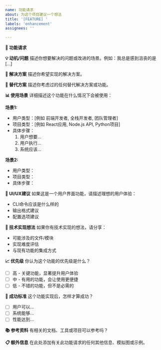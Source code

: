 ```yaml
---
name: 功能请求
about: 为这个项目建议一个想法
title: '[FEATURE] '
labels: 'enhancement'
assignees: ''

---
```


**🚀 功能请求**

**💡 动机/问题**
描述你想要解决的问题或改进的场景。例如：我总是感到沮丧的是 [...]

**🎯 解决方案**
描述你希望实现的解决方案。

**🔄 替代方案**
描述你考虑过的任何替代解决方案或功能。

**📊 使用场景**
详细描述这个功能在什么情况下会被使用：

**场景1:**
- 用户类型：[例如 前端开发者, 全栈开发者, 团队管理者]
- 项目类型：[例如 React应用, Node.js API, Python项目]
- 具体步骤：
  1. 用户想要...
  2. 用户执行...
  3. 系统应该...

**场景2:**
- 用户类型：
- 项目类型：
- 具体步骤：

**🎨 UI/UX建议**
如果这是一个用户界面功能，请描述理想的用户体验：
- CLI命令应该是什么样的
- 输出格式建议
- 配置选项建议

**🔧 技术实现想法**
如果你有技术实现的想法，请分享：
- 可能涉及的文件/模块
- 实现难度评估
- 与现有功能的集成方式

**📈 优先级**
你认为这个功能的优先级是什么？
- [ ] 高 - 关键功能，显著提升用户体验
- [ ] 中 - 有用的功能，会让使用更便捷
- [ ] 低 - 不错的功能，但不是必需的

**🎯 成功标准**
这个功能实现后，怎样才算成功？
- [ ] 用户可以...
- [ ] 系统能够...
- [ ] 性能达到...

**📚 参考资料**
有相关的文档、工具或项目可以参考吗？

**📋 额外信息**
在此处添加有关此功能请求的任何其他信息、模拟图或示例。
